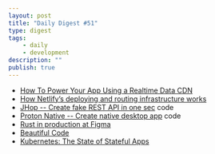 ```yaml
---
layout: post
title: "Daily Digest #51"
type: digest
tags: 
    - daily
    - development
description: ""
publish: true
---
```



- [How To Power Your App Using a Realtime Data CDN](https://hackernoon.com/powering-your-app-with-a-realtime-messaging-cdn-13d92a6df5f3)
- [How Netlify’s deploying and routing infrastructure works](https://medium.com/netlify/how-netlifys-deploying-and-routing-infrastructure-works-c90adbde3b8d)
- [JHop -- Create fake REST API in one sec](https://github.com/cooldrip/jhop) <span class="label">code</span>
- [Proton Native -- Create native desktop app](https://proton-native.js.org/#/) <span class="label">code</span>
- [Rust in production at Figma](https://blog.figma.com/rust-in-production-at-figma-e10a0ec31929?gi=bcd727c0361a)
- [Beautiful Code](https://medium.com/erlang-battleground/beautiful-code-254a5f8ef958)
- [Kubernetes: The State of Stateful Apps](https://www.cockroachlabs.com/blog/kubernetes-state-of-stateful-apps/)